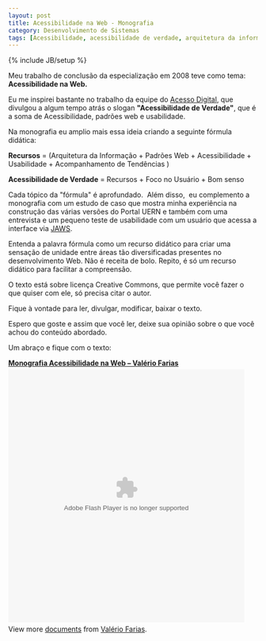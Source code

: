 ```yaml
---
layout: post
title: Acessibilidade na Web - Monografia
category: Desenvolvimento de Sistemas
tags: [Acessibilidade, acessibilidade de verdade, arquitetura da informação, desenvolvimento web, especialização, monografia, Padrões Web, usabilidade]
---
```


{% include JB/setup %}


Meu trabalho de conclusão da especialização em 2008 teve como tema: __Acessibilidade na Web.__

Eu me inspirei bastante no trabalho da equipe do <a href="http://www.google.com.br/url?sa=t&amp;source=web&amp;cd=1&amp;ved=0CBcQFjAA&amp;url=http%3A%2F%2Fwww.acessodigital.net%2F&amp;ei=iD81TMGONsiPuAeN553DBg&amp;usg=AFQjCNEjETmkaFOwpUjiSFLdoJ8_WDfKqA&amp;sig2=Z4hOVLZCIxJgsqrIDbmyVw">Acesso Digital</a>, que divulgou a algum tempo atrás o slogan __"Acessibilidade de Verdade"__, que é a soma de Acessibilidade, padrões web e usabilidade.

Na monografia eu amplio mais essa ideia criando a seguinte fórmula didática:

__Recursos__ = \(Arquitetura da Informação + Padrões Web + Acessibilidade + Usabilidade + Acompanhamento de Tendências \)

__Acessibilidade de Verdade__ = Recursos + Foco no Usuário + Bom senso

Cada tópico da "fórmula" é aprofundado.  Além disso,  eu complemento a monografia com um estudo de caso que mostra minha experiência na construção das várias versões do Portal UERN e também com uma entrevista e um pequeno teste de usabilidade com um usuário que acessa a interface via <a href="http://www.freedomscientific.com/products/fs/jaws-product-page.asp">JAWS</a>.

Entenda a palavra fórmula como um recurso didático para criar uma sensação de unidade entre áreas tão diversificadas presentes no desenvolvimento Web. Não é receita de bolo. Repito, é só um recurso didático para facilitar a compreensão.

O texto está sobre licença Creative Commons, que permite você fazer o que quiser com ele, só precisa citar o autor.

Fique à vontade para ler, divulgar, modificar, baixar o texto.

Espero que goste e assim que você ler, deixe sua opinião sobre o que você achou do conteúdo abordado.

Um abraço e fique com o texto:

<div style="width:477px" id="__ss_4705410"><strong style="display:block;margin:12px 0 4px"><a href="http://www.slideshare.net/valeriofarias/monografia-acessibilidadenawebvalerio" title="Monografia Acessibilidade na Web - Valério Farias">Monografia Acessibilidade na Web &#8211; Valério Farias</a></strong><object id="__sse4705410" width="477" height="510"><param name="movie" value="http://static.slidesharecdn.com/swf/doc_player.swf?doc=monografia-acessibilidade-na-web-valerio-100707204136-phpapp01&#038;stripped_title=monografia-acessibilidadenawebvalerio" /><param name="allowFullScreen" value="true"/><param name="allowScriptAccess" value="always"/><embed name="__sse4705410" src="http://static.slidesharecdn.com/swf/doc_player.swf?doc=monografia-acessibilidade-na-web-valerio-100707204136-phpapp01&#038;stripped_title=monografia-acessibilidadenawebvalerio" type="application/x-shockwave-flash" allowscriptaccess="always" allowfullscreen="true" width="477" height="510"></embed></object>
<div style="padding:5px 0 12px">View more <a href="http://www.slideshare.net/">documents</a> from <a href="http://www.slideshare.net/valeriofarias">Valério  Farias</a>.</div>
</div>

